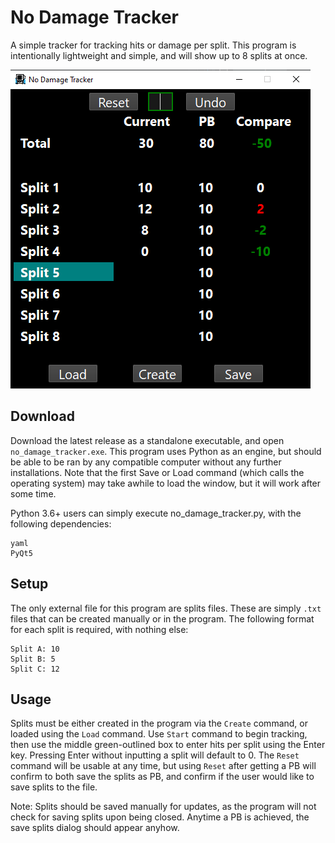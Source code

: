 
# No Damage Tracker

A simple tracker for tracking hits or damage per split. This program is intentionally lightweight and simple, and will show up to 8 splits at once. 

<img src = 'screencap.png'></img>


## Download
Download the latest release as a standalone executable, and open `no_damage_tracker.exe`. This program uses Python as an engine, but should be able to be ran by any compatible computer without any further installations. Note that the first Save or Load command (which calls the operating system) may take awhile to load the window, but it will work after some time. 

Python 3.6+ users can simply execute no_damage_tracker.py, with the following dependencies:

```
yaml
PyQt5
```

## Setup
The only external file for this program are splits files. These are simply `.txt` files that can be created manually or in the program. The following format for each split is required, with nothing else:

```
Split A: 10
Split B: 5
Split C: 12
```

## Usage
Splits must be either created in the program via the `Create` command, or loaded using the `Load` command. Use `Start` command to begin tracking, then use the middle green-outlined box to enter hits per split using the Enter key. Pressing Enter without inputting a split will default to 0. The `Reset` command will be usable at any time, but using `Reset` after getting a PB will confirm to both save the splits as PB, and confirm if the user would like to save splits to the file. 

Note: Splits should be saved manually for updates, as the program will not check for saving splits upon being closed. Anytime a PB is achieved, the save splits dialog should appear anyhow. 



